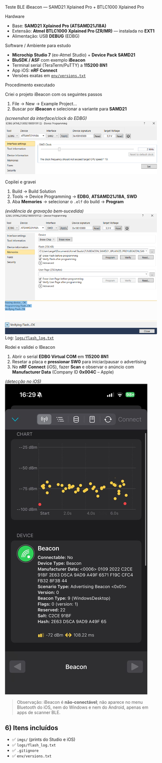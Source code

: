 Teste BLE iBeacon — SAMD21 Xplained Pro + BTLC1000 Xplained Pro

Hardware
- Base: **SAMD21 Xplained Pro (ATSAMD21J18A)**
- Extensão: **Atmel BTLC1000 Xplained Pro (ZR/MR)** — instalada no **EXT1**
- Alimentação: USB **DEBUG** (EDBG)

Software / Ambiente para estudo
- **Microchip Studio 7** (ex-Atmel Studio) + **Device Pack SAMD21**
- **BluSDK / ASF** com exemplo **iBeacon**
- Terminal serial (TeraTerm/PuTTY) a **115200 8N1**
- App iOS: **nRF Connect**
- Versões exatas em [`env/versions.txt`](env/versions.txt)

Procedimento executado

Criei o projeto iBeacon com os seguintes passos
1. File → New → Example Project…
2. Buscar por **iBeacon** e selecionar a variante para **SAMD21**

*(screenshot da interface/clock do EDBG)*  
![Interface settings SWD Clock](imgs/studio_interface_settings.png)

Copilei e gravei
1. Build → Build Solution
2. Tools → Device Programming → **EDBG**, **ATSAMD21J18A**, **SWD**
3. Aba **Memories** → selecionar o `.elf` do build → **Program**

*(evidência de gravação bem‑sucedida)*  
![Programming OK](imgs/studio_device_programming_ok.png)  
Log: [`logs/flash_log.txt`](logs/flash_log.txt)

Rodei e validei o IBeacon
1. Abrir o serial **EDBG Virtual COM** em **115200 8N1**
2. Resetar a placa e **pressionar SW0** para iniciar/pausar o advertising
3. No **nRF Connect** (iOS), fazer **Scan** e observar o anúncio com **Manufacturer Data** (Company ID **0x004C** – Apple)

*(detecção no iOS)*  
![iOS nRF Connect — iBeacon](imgs/ios_nrfconnect_ibeacon.jpg)

> Observação: iBeacon é **não‑conectável**; não aparece no menu Bluetooth do iOS, nem do Windows e nem do Android, apenas em apps de scanner BLE.



## 6) Itens incluídos
- ✅ `imgs/` (prints do Studio e iOS)
- ✅ `logs/flash_log.txt`
- ✅ `.gitignore`
- ✅ `env/versions.txt`



